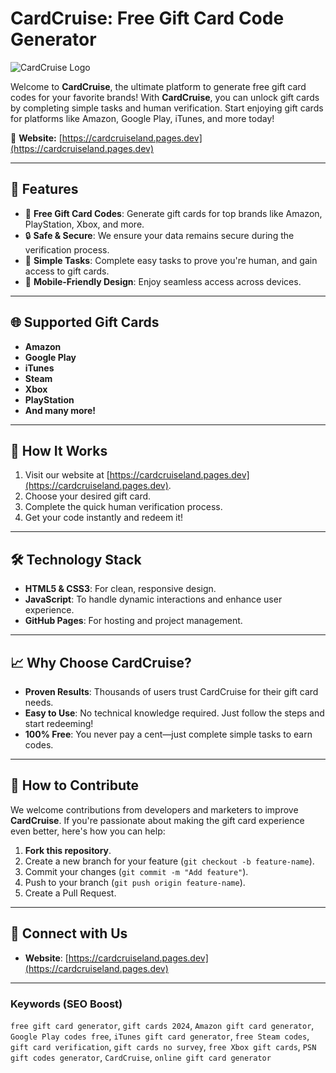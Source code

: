 
# CardCruise: Free Gift Card Code Generator

![CardCruise Logo](https://cardcruise.pages.dev/logo.ico)

Welcome to **CardCruise**, the ultimate platform to generate free gift card codes for your favorite brands! With **CardCruise**, you can unlock gift cards by completing simple tasks and human verification. Start enjoying gift cards for platforms like Amazon, Google Play, iTunes, and more today!

🔗 **Website:** [https://cardcruiseland.pages.dev](https://cardcruiseland.pages.dev)

---

## 🚀 Features

- 🌟 **Free Gift Card Codes**: Generate gift cards for top brands like Amazon, PlayStation, Xbox, and more.
- 🔒 **Safe & Secure**: We ensure your data remains secure during the verification process.
- 🎯 **Simple Tasks**: Complete easy tasks to prove you're human, and gain access to gift cards.
- 📱 **Mobile-Friendly Design**: Enjoy seamless access across devices.

---

## 🌐 Supported Gift Cards

- **Amazon**
- **Google Play**
- **iTunes**
- **Steam**
- **Xbox**
- **PlayStation**
- **And many more!**

---

## 📖 How It Works

1. Visit our website at [https://cardcruiseland.pages.dev](https://cardcruiseland.pages.dev).
2. Choose your desired gift card.
3. Complete the quick human verification process.
4. Get your code instantly and redeem it!

---

## 🛠️ Technology Stack

- **HTML5 & CSS3**: For clean, responsive design.
- **JavaScript**: To handle dynamic interactions and enhance user experience.
- **GitHub Pages**: For hosting and project management.

---

## 📈 Why Choose CardCruise?

- **Proven Results**: Thousands of users trust CardCruise for their gift card needs.
- **Easy to Use**: No technical knowledge required. Just follow the steps and start redeeming!
- **100% Free**: You never pay a cent—just complete simple tasks to earn codes.

---

## 🚀 How to Contribute

We welcome contributions from developers and marketers to improve **CardCruise**. If you're passionate about making the gift card experience even better, here's how you can help:

1. **Fork this repository**.
2. Create a new branch for your feature (`git checkout -b feature-name`).
3. Commit your changes (`git commit -m "Add feature"`).
4. Push to your branch (`git push origin feature-name`).
5. Create a Pull Request.

---

## 🔗 Connect with Us

- **Website**: [https://cardcruiseland.pages.dev](https://cardcruiseland.pages.dev)

---

### Keywords (SEO Boost)

`free gift card generator`, `gift cards 2024`, `Amazon gift card generator`, `Google Play codes free`, `iTunes gift card generator`, `free Steam codes`, `gift card verification`, `gift cards no survey`, `free Xbox gift cards`, `PSN gift codes generator`, `CardCruise`, `online gift card generator`
